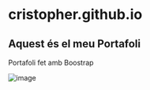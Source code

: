 # cristopher.github.io

## Aquest és el meu Portafoli 

Portafoli fet amb Boostrap

![image](https://github.com/cristophersz/cristopher.github.io/assets/116022089/e4a4dbdd-407a-4c6d-a9eb-742bf866091f)

